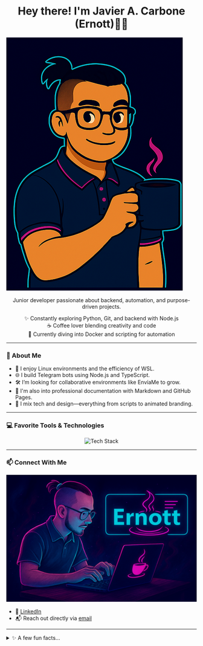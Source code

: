 <h1 align="center">Hey there! I'm Javier A. Carbone (Ernott)👨‍💻</h1>

![animated Ernott](./Public/9%20-%20copia.png)

<p align="center">
  Junior developer passionate about backend, automation, and purpose-driven projects.
</p>

<p align="center">
  ✨ Constantly exploring Python, Git, and backend with Node.js <br>
  ☕ Coffee lover blending creativity and code <br>
  🚀 Currently diving into Docker and scripting for automation
</p>

---

### 🧠 About Me

- 🧰 I enjoy Linux environments and the efficiency of WSL.
- 🌐 I build Telegram bots using Node.js and TypeScript.
- 🛠️ I’m looking for collaborative environments like EnvíaMe to grow.
- 📄 I'm also into professional documentation with Markdown and GitHub Pages.
- 🎨 I mix tech and design—everything from scripts to animated branding.

---

### 💻 Favorite Tools & Technologies

<p align="center">
  <img src="https://skillicons.dev/icons?i=python,nodejs,typescript,git,linux,docker,vscode,markdown,github,html" alt="Tech Stack" />
</p>

---

### 📫 Connect With Me

![Ernott](./Public/14%20-%20copia.png)

- 💼 [LinkedIn](https://www.linkedin.com/in/javier-a-carbone-7b4371198/)
- 📬 Reach out directly via [email](mailto:thegamer.58@hotmail.com)

---

<details>
<summary>✨ A few fun facts...</summary>

- I love designing creative barista and latte art training content.
- I’m building a personal brand through GitHub and social media.
- I dream of sharing my dev journey through a blog or tech stream.

</details>
